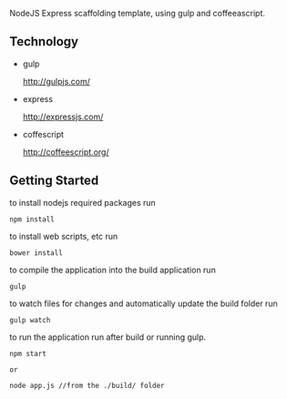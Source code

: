 NodeJS Express scaffolding template, using gulp and coffeeascript.

Technology
-----------
* gulp

	http://gulpjs.com/

* express

	http://expressjs.com/

* coffescript

	http://coffeescript.org/

Getting Started
---------------

to install nodejs required packages run

	npm install

to install web scripts, etc run

	bower install

to compile the application into the build application run

	gulp

to watch files for changes and automatically update the build folder run

	gulp watch

to run the application run after build or running gulp.

	npm start

	or

	node app.js //from the ./build/ folder

